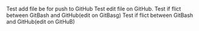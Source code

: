 Test add file be for push to GitHub
Test edit file on GitHub.
Test if flict between GitBash and GitHub(edit on GitBasg)
Test if flict between GitBash and GitHub(edit on GitHuB)
